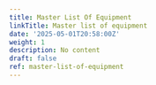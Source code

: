 ```yaml
---
title: Master List Of Equipment
linkTitle: Master list of equipment
date: '2025-05-01T20:58:00Z'
weight: 1
description: No content
draft: false
ref: master-list-of-equipment
---
```


